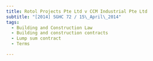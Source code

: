 ```yaml
---
title: Rotol Projects Pte Ltd v CCM Industrial Pte Ltd 
subtitle: "[2014] SGHC 72 / 15\_April\_2014"
tags:
  - Building and Construction Law
  - Building and construction contracts
  - Lump sum contract
  - Terms

---
```


